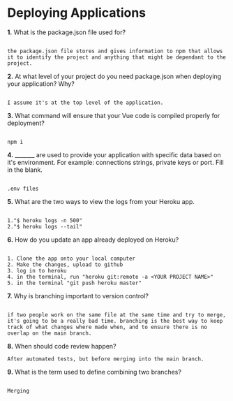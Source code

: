 # Deploying Applications

**1.** What is the package.json file used for?

```

the package.json file stores and gives information to npm that allows it to identify the project and anything that might be dependant to the project.

``` 
**2.** At what level of your project do you need package.json when deploying your application? Why?

```

I assume it's at the top level of the application.

```
**3.** What command will ensure that your Vue code is compiled properly for deployment?

```

npm i

```
**4.** _______ are used to provide your application with specific data based on it's environment. For example: connections strings, private keys or port. Fill in the blank.

```

.env files

```
**5.** What are the two ways to view the logs from your Heroku app.

```

1."$ heroku logs -n 500"
2."$ heroku logs --tail"

```
**6.** How do you update an app already deployed on Heroku?

```

1. Clone the app onto your local computer 
2. Make the changes, upload to github
3. log in to heroku
4. in the terminal, run "heroku git:remote -a <YOUR PROJECT NAME>"
5. in the terminal "git push heroku master"

```
**7.** Why is branching important to version control?

```

if two people work on the same file at the same time and try to merge, it's going to be a really bad time. branching is the best way to keep track of what changes where made when, and to ensure there is no overlap on the main branch. 

```
**8.** When should code review happen?

```
After automated tests, but before merging into the main branch.

```
**9.** What is the term used to define combining two branches?

```

Merging 

```
